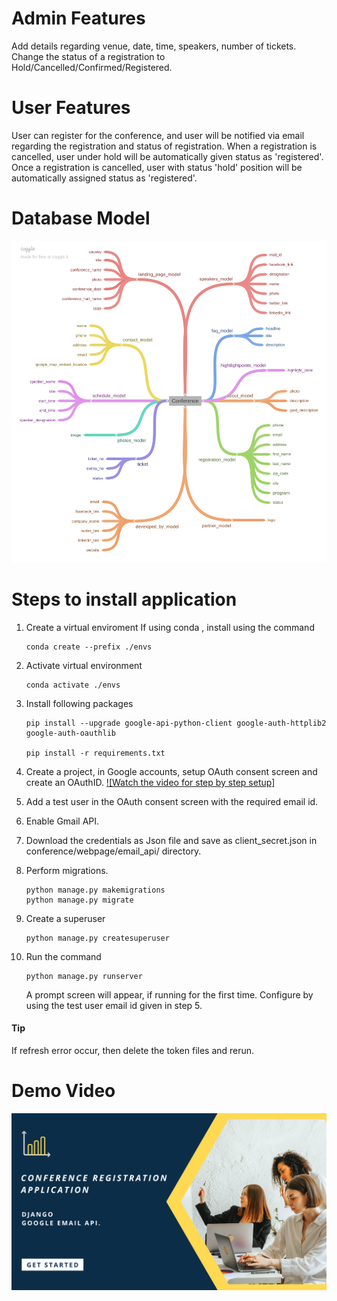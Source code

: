 # Admin Features
Add details regarding venue, date, time, speakers, number of tickets. 
Change the status of a registration to Hold/Cancelled/Confirmed/Registered.

# User Features
User can register for the conference, and user will be notified via email regarding the registration and status of registration.
When a registration is cancelled, user under hold will be automatically given status as 'registered'.
Once a registration is cancelled, user with status 'hold' position will be automatically assigned status as 'registered'.

# Database Model
![Database Model](https://github.com/devbk007/conference_web_application/blob/master/Conference.png?raw=true)

# Steps to install application
1. Create a virtual enviroment
    If using conda , install using the command 
    
    ```
    conda create --prefix ./envs
    ```

2. Activate virtual environment
    ```
    conda activate ./envs
    ```

3. Install following packages
    ```
    pip install --upgrade google-api-python-client google-auth-httplib2 google-auth-oauthlib
    
    pip install -r requirements.txt
    ```

4. Create a project, in Google accounts, setup OAuth consent screen and create an OAuthID. 
    [![Watch the video for step by step setup]](https://youtu.be/6bzzpda63H0)   

5. Add a test user in the OAuth consent screen with the required email id.
6. Enable Gmail API.
7. Download the credentials as Json file and save as client_secret.json in conference/webpage/email_api/ directory.
8. Perform migrations.
    ```
    python manage.py makemigrations
    python manage.py migrate
    ```
9. Create a superuser
     ```
    python manage.py createsuperuser
    ```
  
10. Run the command 
    ```
    python manage.py runserver
    ```
    A prompt screen will appear, if running for the first time. Configure by using the test user email id given in step 5.

#### Tip
If refresh error occur, then delete the token files and rerun.

# Demo Video
[![Video Thumbnail](https://github.com/devbk007/conference_web_application/blob/master/ytube_thumbnail.png)](https://youtu.be/d0Aof4ypAqI)
